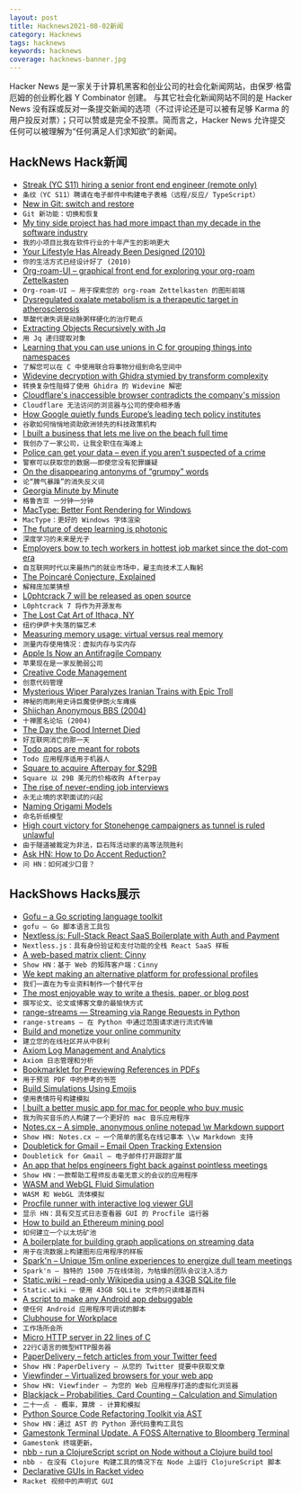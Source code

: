 ```yaml
---
layout: post
title: Hacknews2021-08-02新闻
category: Hacknews
tags: hacknews
keywords: hacknews
coverage: hacknews-banner.jpg
---
```


Hacker News 是一家关于计算机黑客和创业公司的社会化新闻网站，由保罗·格雷厄姆的创业孵化器 Y Combinator 创建。
与其它社会化新闻网站不同的是 Hacker News 没有踩或反对一条提交新闻的选项（不过评论还是可以被有足够 Karma 的用户投反对票）；只可以赞或是完全不投票。简而言之，Hacker News 允许提交任何可以被理解为“任何满足人们求知欲”的新闻。

## HackNews Hack新闻


- [Streak (YC S11) hiring a senior front end engineer (remote only)](https://www.streak.com/careers/product-engineer)
- `条纹（YC S11）聘请在电子邮件中构建电子表格（远程/反应/ TypeScript）`
- [New in Git: switch and restore](https://www.banterly.net/2021/07/31/new-in-git-switch-and-restore/)
- `Git 新功能：切换和恢复`
- [My tiny side project has had more impact than my decade in the software industry](https://mike.zwobble.org/2021/08/side-projects-vs-industry/)
- `我的小项目比我在软件行业的十年产生的影响更大`
- [Your Lifestyle Has Already Been Designed (2010)](https://www.raptitude.com/2010/07/your-lifestyle-has-already-been-designed/)
- `你的生活方式已经设计好了 (2010)`
- [Org-roam-UI – graphical front end for exploring your org-roam Zettelkasten](https://github.com/org-roam/org-roam-ui)
- `Org-roam-UI – 用于探索您的 org-roam Zettelkasten 的图形前端`
- [Dysregulated oxalate metabolism is a therapeutic target in atherosclerosis](https://www.cell.com/cell-reports/fulltext/S2211-1247(21)00833-0)
- `草酸代谢失调是动脉粥样硬化的治疗靶点`
- [Extracting Objects Recursively with Jq](https://til.simonwillison.net/jq/extracting-objects-recursively)
- `用 Jq 递归提取对象`
- [Learning that you can use unions in C for grouping things into namespaces](https://utcc.utoronto.ca/~cks/space/blog/programming/CUnionsForNamespaces)
- `了解您可以在 C 中使用联合将事物分组到命名空间中`
- [Widevine decryption with Ghidra stymied by transform complexity](https://github.com/Satsuoni/widevine-l3-guesser)
- `转换复杂性阻碍了使用 Ghidra 的 Widevine 解密`
- [Cloudflare's inaccessible browser contradicts the company's mission](https://mwcampbell.github.io/cloudflare-browser-isolation-letter/)
- `Cloudflare 无法访问的浏览器与公司的使命相矛盾`
- [How Google quietly funds Europe’s leading tech policy institutes](https://www.newstatesman.com/business/sectors/2021/07/how-google-quietly-funds-europe-s-leading-tech-policy-institutes)
- `谷歌如何悄悄地资助欧洲领先的科技政策机构`
- [I built a business that lets me live on the beach full time](https://www.expatsoftware.com/Articles/guy-on-the-beach-with-a-laptop.html)
- `我创办了一家公司，让我全职住在海滩上`
- [Police can get your data – even if you aren’t suspected of a crime](https://www.vox.com/recode/22565926/police-law-enforcement-data-warrant)
- `警察可以获取您的数据——即使您没有犯罪嫌疑`
- [On the disappearing antonyms of “grumpy” words](https://lithub.com/kempt-couth-ruth-on-the-disappearing-antonyms-of-grumpy-words/)
- `论“脾气暴躁”的消失反义词`
- [Georgia Minute by Minute](http://riowang.blogspot.com/2021/06/georgia-minute-by-minute.html)
- `格鲁吉亚 一分钟一分钟`
- [MacType: Better Font Rendering for Windows](https://github.com/snowie2000/mactype)
- `MacType：更好的 Windows 字体渲染`
- [The future of deep learning is photonic](https://spectrum.ieee.org/the-future-of-deep-learning-is-photonic)
- `深度学习的未来是光子`
- [Employers bow to tech workers in hottest job market since the dot-com era](https://www.latimes.com/business/story/2021-07-31/employers-bow-down-to-tech-workers-in-hottest-job-market)
- `自互联网时代以来最热门的就业市场中，雇主向技术工人鞠躬`
- [The Poincaré Conjecture, Explained](https://www.privatdozent.co/p/the-poincare-conjecture)
- `解释庞加莱猜想`
- [L0phtcrack 7 will be released as open source](https://twitter.com/dildog/status/1421830165911556099)
- `L0phtcrack 7 将作为开源发布`
- [The Lost Cat Art of Ithaca, NY](https://www.lostcatithaca.com/map/)
- `纽约伊萨卡失落的猫艺术`
- [Measuring memory usage: virtual versus real memory](https://lemire.me/blog/2021/07/29/measuring-memory-usage-virtual-versus-real-memory/)
- `测量内存使用情况：虚拟内存与实内存`
- [Apple Is Now an Antifragile Company](https://tidbits.com/2021/07/30/apple-is-now-an-antifragile-company/)
- `苹果现在是一家反脆弱公司`
- [Creative Code Management](https://www.bit-101.com/blog/2021/08/creative-code-management/)
- `创意代码管理`
- [Mysterious Wiper Paralyzes Iranian Trains with Epic Troll](https://labs.sentinelone.com/meteorexpress-mysterious-wiper-paralyzes-iranian-trains-with-epic-troll/)
- `神秘的雨刷用史诗巨魔使伊朗火车瘫痪`
- [Shiichan Anonymous BBS (2004)](https://wakaba.c3.cx/shii/shiichan)
- `十禅匿名论坛 (2004)`
- [The Day the Good Internet Died](https://www.theringer.com/2021/7/21/22586870/google-reader-ode-end-of-the-good-internet)
- `好互联网消亡的那一天`
- [Todo apps are meant for robots](https://blog.frantic.im/all/todo-apps-are-meant-for-robots/)
- `Todo 应用程序适用于机器人`
- [Square to acquire Afterpay for $29B](https://squareup.com/us/en/press/square-announces-plans-to-acquire-afterpay)
- `Square 以 29B 美元的价格收购 Afterpay`
- [The rise of never-ending job interviews](https://www.bbc.com/worklife/article/20210727-the-rise-of-never-ending-job-interviews)
- `永无止境的求职面试的兴起`
- [Naming Origami Models](https://origami.kosmulski.org/blog/2021-08-01-origami-model-naming)
- `命名折纸模型`
- [High court victory for Stonehenge campaigners as tunnel is ruled unlawful](https://www.theguardian.com/uk-news/2021/jul/30/high-court-victory-for-stonehenge-campaigners-as-tunnel-is-ruled-unlawful)
- `由于隧道被裁定为非法，巨石阵活动家的高等法院胜利`
- [Ask HN: How to Do Accent Reduction?](item?id=28032071)
- `问 HN：如何减少口音？`


## HackShows Hacks展示

- [ Gofu – a Go scripting language toolkit](https://github.com/codr7/gofu)
- `gofu – Go 脚本语言工具包`
- [ Nextless.js: Full-Stack React SaaS Boilerplate with Auth and Payment](https://nextlessjs.com)
- `Nextless.js：具有身份验证和支付功能的全栈 React SaaS 样板`
- [ A web-based matrix client: Cinny](https://github.com/ajbura/cinny/releases/tag/v1.0.0)
- `Show HN：基于 Web 的矩阵客户端：Cinny`
- [ We kept making an alternative platform for professional profiles](https://read.cv/cv/B3N1GcOjWapaIZy8pNkV)
- `我们一直在为专业资料制作一个替代平台`
- [ The most enjoyable way to write a thesis, paper, or blog post](https://www.monsterwriter.app/)
- `撰写论文、论文或博客文章的最愉快方式`
- [ range-streams — Streaming via Range Requests in Python](https://github.com/lmmx/range-streams)
- `range-streams — 在 Python 中通过范围请求进行流式传输`
- [ Build and monetize your online community](https://discoflip.com)
- `建立您的在线社区并从中获利`
- [ Axiom Log Management and Analytics](https://axiom.co)
- `Axiom 日志管理和分析`
- [ Bookmarklet for Previewing References in PDFs](https://github.com/belinghy/PDFRefPreview)
- `用于预览 PDF 中的参考的书签`
- [ Build Simulations Using Emojis](https://simoji.pub/index.html#example%20fire)
- `使用表情符号构建模拟`
- [ I built a better music app for mac for people who buy music](https://brushedtype.co/doppler/)
- `我为购买音乐的人构建了一个更好的 mac 音乐应用程序`
- [ Notes.cx – A simple, anonymous online notepad \w Markdown support](https://notes.cx/)
- `Show HN: Notes.cx – 一个简单的匿名在线记事本 \\w Markdown 支持`
- [ Doubletick for Gmail – Email Open Tracking Extension](https://www.getdoubletick.com)
- `Doubletick for Gmail – 电子邮件打开跟踪扩展`
- [ An app that helps engineers fight back against pointless meetings](https://github.com/syncfast/clockwise)
- `Show HN：一款帮助工程师反击毫无意义的会议的应用程序`
- [ WASM and WebGL Fluid Simulation](https://birchlabs.co.uk/liquidfun-wasm/)
- `WASM 和 WebGL 流体模拟`
- [ Procfile runner with interactive log viewer GUI](https://exo.deref.io/)
- `显示 HN：具有交互式日志查看器 GUI 的 Procfile 运行器`
- [ How to build an Ethereum mining pool](https://github.com/Mining-DAO/docs/blob/master/ethereum-mining-pool-howto.md)
- `如何建立一个以太坊矿池`
- [ A boilerplate for building graph applications on streaming data](https://github.com/memgraph/example-streaming-app)
- `用于在流数据上构建图形应用程序的样板`
- [ Spark'n – Unique 15m online experiences to energize dull team meetings](https://sparkn.ai)
- `Spark'n – 独特的 1500 万在线体验，为枯燥的团队会议注入活力`
- [ Static.wiki – read-only Wikipedia using a 43GB SQLite file](http://static.wiki/)
- `Static.wiki – 使用 43GB SQLite 文件的只读维基百科`
- [ A script to make any Android app debuggable](https://github.com/julKali/makeDebuggable)
- `使任何 Android 应用程序可调试的脚本`
- [ Clubhouse for Workplace](https://www.brewbreak.chat/)
- `工作场所会所`
- [ Micro HTTP server in 22 lines of C](https://twitter.com/ilyakurdyukov/status/1421349901720510465)
- `22行C语言的微型HTTP服务器`
- [ PaperDelivery – fetch articles from your Twitter feed](https://paperdelivery.co/)
- `Show HN：PaperDelivery – 从您的 Twitter 提要中获取文章`
- [ Viewfinder – Virtualized browsers for your web app](https://github.com/i5ik/ViewFinder)
- `Show HN: Viewfinder – 为您的 Web 应用程序打造的虚拟化浏览器`
- [ Blackjack – Probabilities, Card Counting – Calculation and Simulation](https://easylang.online/apps/tut_blackj.html)
- `二十一点 - 概率，算牌 - 计算和模拟`
- [ Python Source Code Refactoring Toolkit via AST](https://github.com/isidentical/refactor)
- `Show HN：通过 AST 的 Python 源代码重构工具包`
- [ Gamestonk Terminal Update. A FOSS Alternative to Bloomberg Terminal](item?id=28026443)
- `Gamestonk 终端更新。`
- [ nbb - run a ClojureScript script on Node without a Clojure build tool](https://github.com/borkdude/nbb)
- `nbb - 在没有 Clojure 构建工具的情况下在 Node 上运行 ClojureScript 脚本`
- [ Declarative GUIs in Racket video](https://www.youtube.com/watch?v=AXJ9tTVGDwU)
- `Racket 视频中的声明式 GUI`

